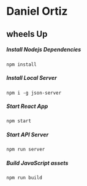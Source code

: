 # Daniel Ortiz 
## wheels Up

##### Install Nodejs Dependencies
    npm install

##### Install Local Server
    npm i -g json-server

##### Start React App 
    npm start

##### Start API Server
    npm run server

##### Build JavaScript assets 
    npm run build